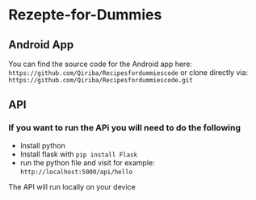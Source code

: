# Rezepte-for-Dummies

## Android App

You can find the source code for the Android app here: `https://github.com/Qiriba/Recipesfordummiescode`
or clone directly via: `https://github.com/Qiriba/Recipesfordummiescode.git`

## API

### If you want to run the APi you will need to do the following

* Install python
* Install flask with `pip install Flask`
* run the python file and visit for example: `http://localhost:5000/api/hello`

The API will run locally on your device
